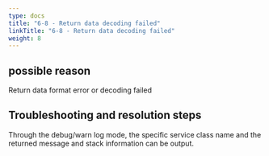```yaml
---
type: docs
title: "6-8 - Return data decoding failed"
linkTitle: "6-8 - Return data decoding failed"
weight: 8
---
```



## possible reason

Return data format error or decoding failed

## Troubleshooting and resolution steps

Through the debug/warn log mode, the specific service class name and the returned message and stack information can be output.

<p style="margin-top: 3rem;"> </p>